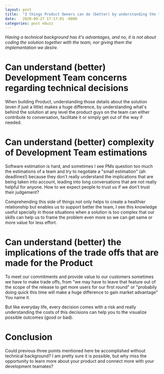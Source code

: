 ```yaml
---
layout: post
title:  "3 things Product Owners can do (better) by understanding the technical side of their Product"
date:   2020-09-27 17:17:01 -0800
categories: post ebuzz
---
```


_Having a technical background has it's advantages, and no, it is not about coding the solution together with the team, nor giving them the implementation we desire._ 

# Can understand (better) Development Team concerns regarding technical decisions

When building Product, understanding those details about the solution (even if just a little) makes a huge difference, by understanding what's behind the solution at any level the product guys on the team can either contribute to conversation, facilitate it or simply get out of the way if needed.

# Can understand (better) complexity of Development Team estimations

Software estimation is hard, and sometimes I see PMs question too much the estimations of a team and try to negotiate a "small estimation" (ah  deadlines!) because they don't really understand the implications that are being taken into account, leading into long conversations that are not really helpful for anyone. How to we expect people to trust us if we don't trust their judgement?

 Comprehending this side of things not only helps to create a healthier relationship but enables us to support better the team, I see this knowledge useful specially in those situations when a solution is too complex that our skills can help us to frame the problem even more so we can get same or more value for less effort.

# Can understand (better) the implications of the trade offs that are made for the Product
To meet our commitments and provide value to our customers sometimes we have to make trade offs, from "we may have to leave that feature out of the scope of the release to get more users for our first round" or "probabily doing quick this time will make a huge difference to gain market advantage" You name it.

But like everyday life, every decision comes with a risk and really understanding the costs of this decisions can help you to the visualize possible outcomes (good or bad).

# Conclusion
Could previous three points mentioned here be accomplished without technical background? I am pretty sure it is possible, but why miss the opportunity to learn more about your product and connect more with your development teamates?





